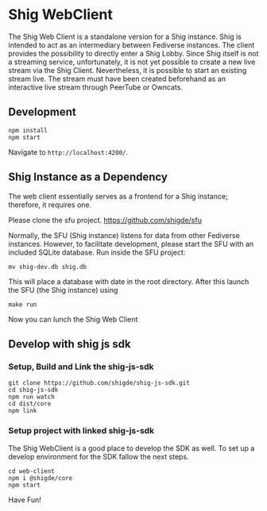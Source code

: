 # Shig WebClient

The Shig Web Client is a standalone version for a Shig instance. Shig is intended to act as an intermediary between Fediverse instances. The client provides the possibility to directly enter a Shig Lobby. Since Shig itself is not a streaming service, unfortunately, it is not yet possible to create a new live stream via the Shig Client.
Nevertheless, it is possible to start an existing stream live.
The stream must have been created beforehand as an interactive live stream through PeerTube or Owncats.

## Development

```shell
npm install
npm start
```

Navigate to `http://localhost:4200/`.


## Shig Instance as a Dependency

The web client essentially serves as a frontend for a Shig instance; therefore, it requires one. 

Please clone the sfu project. https://github.com/shigde/sfu

Normally, the SFU (Shig instance) listens for data from other Fediverse instances. 
However, to facilitate development, please start the SFU with an included SQLite database. 
Run inside the SFU project:

```shell
mv shig-dev.db shig.db
```
This will place a database with date in the root directory. 
After this launch the SFU (the Shig instance) using 

```shell
make run
```

Now you can lunch the Shig Web Client


## Develop with shig js sdk

### Setup, Build and Link the shig-js-sdk

```shell
git clone https://github.com/shigde/shig-js-sdk.git
cd shig-js-sdk
npm run watch
cd dist/core
npm link
```

### Setup project with linked shig-js-sdk

The Shig WebClient is a good place to develop the SDK as well.
To set up a develop environment for the SDK fallow the next steps.

```shell
cd web-client
npm i @shigde/core
npm start
```

Have Fun!



